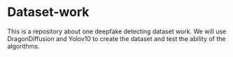 # Dataset-work
This is a repository about one deepfake detecting dataset work.
We will use DragonDiffusion and Yolov10 to create the dataset and test the ability of the algorithms.
